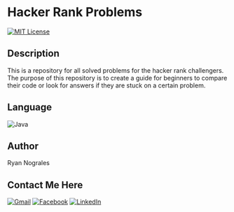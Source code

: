 # Hacker Rank Problems
[![MIT License](https://img.shields.io/badge/License-MIT-green.svg)](https://choosealicense.com/licenses/mit/)

## Description

This is a repository for all solved problems for the hacker rank challengers. The purpose of this repository is to create a guide for beginners to compare their code or
look for answers if they are stuck on a certain problem.

## Language
![Java](https://img.shields.io/badge/java-%23ED8B00.svg?style=for-the-badge&logo=java&logoColor=white)

## Author
Ryan Nograles

## Contact Me Here
[![Gmail](https://img.shields.io/badge/Gmail-D14836?style=for-the-badge&logo=gmail&logoColor=white)](https://mail.google.com/mail/u/0/#inbox?compose=CllgCJvqKBnDfZMtHqZwvKbPfZRrZgtnQKFQWFgffJWHbzWsfhFSQhFGWKwBBfrtgFppjVDxPTL)
[![Facebook](https://img.shields.io/badge/facebook-%231877F2.svg?&style=for-the-badge&logo=facebook&logoColor=white)](https://www.facebook.com/nayr.selargon/)
[![LinkedIn](https://img.shields.io/badge/linkedin-%230077B5.svg?&style=for-the-badge&logo=linkedin&logoColor=white)](https://www.linkedin.com/in/ryan-nograles-63b00221a/)
